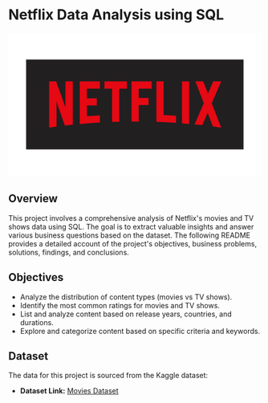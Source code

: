 # Netflix Data Analysis using SQL

![Netflix-logo](https://github.com/25Mrunal/SQL-Netflix-Projrct/blob/main/netflix-logo.png)

## Overview
This project involves a comprehensive analysis of Netflix's movies and TV shows data using SQL. The goal is to extract valuable insights and answer various business questions based on the dataset. The following README provides a detailed account of the project's objectives, business problems, solutions, findings, and conclusions.

## Objectives

- Analyze the distribution of content types (movies vs TV shows).
- Identify the most common ratings for movies and TV shows.
- List and analyze content based on release years, countries, and durations.
- Explore and categorize content based on specific criteria and keywords.

## Dataset
The data for this project is sourced from the Kaggle dataset:

- **Dataset Link:** [Movies Dataset](https://www.kaggle.com/datasets/shivamb/netflix-shows?resource=download)
